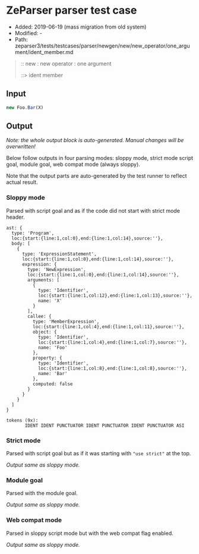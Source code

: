# ZeParser parser test case

- Added: 2019-06-19 (mass migration from old system)
- Modified: -
- Path: zeparser3/tests/testcases/parser/newgen/new/new_operator/one_argument/ident_member.md

> :: new : new operator : one argument
>
> ::> ident member

## Input

`````js
new Foo.Bar(X)
`````

## Output

_Note: the whole output block is auto-generated. Manual changes will be overwritten!_

Below follow outputs in four parsing modes: sloppy mode, strict mode script goal, module goal, web compat mode (always sloppy).

Note that the output parts are auto-generated by the test runner to reflect actual result.

### Sloppy mode

Parsed with script goal and as if the code did not start with strict mode header.

`````
ast: {
  type: 'Program',
  loc:{start:{line:1,col:0},end:{line:1,col:14},source:''},
  body: [
    {
      type: 'ExpressionStatement',
      loc:{start:{line:1,col:0},end:{line:1,col:14},source:''},
      expression: {
        type: 'NewExpression',
        loc:{start:{line:1,col:0},end:{line:1,col:14},source:''},
        arguments: [
          {
            type: 'Identifier',
            loc:{start:{line:1,col:12},end:{line:1,col:13},source:''},
            name: 'X'
          }
        ],
        callee: {
          type: 'MemberExpression',
          loc:{start:{line:1,col:4},end:{line:1,col:11},source:''},
          object: {
            type: 'Identifier',
            loc:{start:{line:1,col:4},end:{line:1,col:7},source:''},
            name: 'Foo'
          },
          property: {
            type: 'Identifier',
            loc:{start:{line:1,col:8},end:{line:1,col:8},source:''},
            name: 'Bar'
          },
          computed: false
        }
      }
    }
  ]
}

tokens (9x):
       IDENT IDENT PUNCTUATOR IDENT PUNCTUATOR IDENT PUNCTUATOR ASI
`````

### Strict mode

Parsed with script goal but as if it was starting with `"use strict"` at the top.

_Output same as sloppy mode._

### Module goal

Parsed with the module goal.

_Output same as sloppy mode._

### Web compat mode

Parsed in sloppy script mode but with the web compat flag enabled.

_Output same as sloppy mode._

